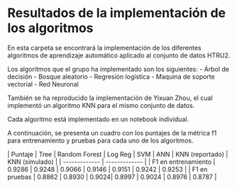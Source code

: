 # Resultados de la implementación de los algoritmos

En esta carpeta se encontrará la implementación de los diferentes algoritmos de aprendizaje automático aplicado al conjunto de datos HTRU2.

Los algoritmos que el grupo ha implementado son los siguientes:
    - Árbol de decisión
    - Bosque aleatorio
    - Regresión logística
    - Maquina de soporte vectorial
    - Red Neuronal

También se ha reproducido la implementación de Yixuan Zhou, el cual implementó un algoritmo KNN para el mismo conjunto de datos.

Cada algoritmo está implementado en un notebook individual.

A continuación, se presenta un cuadro con los puntajes de la métrica f1 para entrenamiento y pruebas para cada uno de los algoritmos.

| Puntaje | Tree | Random Forest | Log Reg | SVM | ANN | KNN (reportado) | KNN (simulado) |
| ------------- | ------------- |
| F1 en entrenamiento | 0.9286 | 0.9248 | 0.9066 | 0.9146 | 0.9151 | 0.9242 | 0.9253 |
| F1 en pruebas | 0.8862 | 0.8930 | 0.9024| 0.8997 | 0.9024 | 0.8976 | 0.8787 |